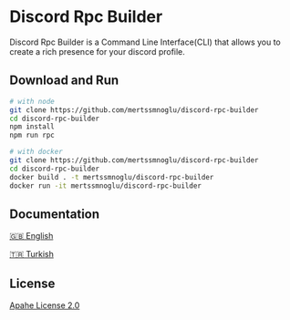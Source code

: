 # Discord Rpc Builder

Discord Rpc Builder is a Command Line Interface(CLI) that allows you to create a rich presence for your discord profile.

## Download and Run

```bash
# with node
git clone https://github.com/mertssmnoglu/discord-rpc-builder
cd discord-rpc-builder
npm install
npm run rpc

# with docker
git clone https://github.com/mertssmnoglu/discord-rpc-builder
cd discord-rpc-builder
docker build . -t mertssmnoglu/discord-rpc-builder
docker run -it mertssmnoglu/discord-rpc-builder
```

## Documentation

[🇬🇧 English](https://github.com/mertssmnoglu/discord-rpc-builder/tree/master/docs/english.md)

[🇹🇷 Turkish](https://github.com/mertssmnoglu/discord-rpc-builder/tree/master/docs/türkçe.md)

## License

[Apahe License 2.0](./LICENSE)

